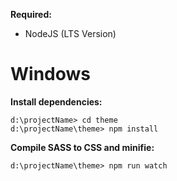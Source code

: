 **Required:**
- NodeJS (LTS Version)

# **Windows** #

**Install dependencies:**
```
d:\projectName> cd theme
d:\projectName\theme> npm install
```

**Compile SASS to CSS and minifie:**
```
d:\projectName\theme> npm run watch
```
